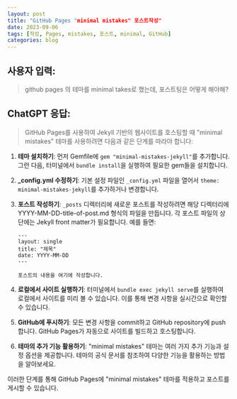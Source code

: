 ```yaml
---
layout: post
title: "GitHub Pages "minimal mistakes" 포스트작성"
date: 2023-09-06
tags: [작성, Pages, mistakes, 포스트, minimal, GitHub]
categories: blog
---
```


## 사용자 입력:
> github pages 의 테마를 minimal takes로 했는데, 포스트팅은 어떻게 해야해?

## ChatGPT 응답:
> GitHub Pages를 사용하여 Jekyll 기반의 웹사이트를 호스팅할 때 "minimal mistakes" 테마를 사용하려면 다음과 같은 단계를 따라야 합니다:

1. **테마 설치하기**: 
   먼저 Gemfile에 `gem "minimal-mistakes-jekyll"`를 추가합니다. 그런 다음, 터미널에서 `bundle install`을 실행하여 필요한 gem들을 설치합니다.

2. **_config.yml 수정하기**: 
   기본 설정 파일인 `_config.yml` 파일을 열어서 `theme: minimal-mistakes-jekyll`를 추가하거나 변경합니다.

3. **포스트 작성하기**:
   `_posts` 디렉터리에 새로운 포스트를 작성하려면 해당 디렉터리에 YYYY-MM-DD-title-of-post.md 형식의 파일을 만듭니다. 각 포스트 파일의 상단에는 Jekyll front matter가 필요합니다. 예를 들면:
   
   ```
   ---
   layout: single
   title: "제목"
   date: YYYY-MM-DD
   ---
   
   포스트의 내용을 여기에 작성합니다.
   ```

4. **로컬에서 사이트 실행하기**:
   터미널에서 `bundle exec jekyll serve`를 실행하여 로컬에서 사이트를 미리 볼 수 있습니다. 이를 통해 변경 사항을 실시간으로 확인할 수 있습니다.

5. **GitHub에 푸시하기**:
   모든 변경 사항을 commit하고 GitHub repository에 push합니다. GitHub Pages가 자동으로 사이트를 빌드하고 호스팅합니다.

6. **테마의 추가 기능 활용하기**:
   "minimal mistakes" 테마는 여러 가지 추가 기능과 설정 옵션을 제공합니다. 테마의 공식 문서를 참조하여 다양한 기능을 활용하는 방법을 알아보세요.

이러한 단계를 통해 GitHub Pages에 "minimal mistakes" 테마를 적용하고 포스트를 게시할 수 있습니다.

